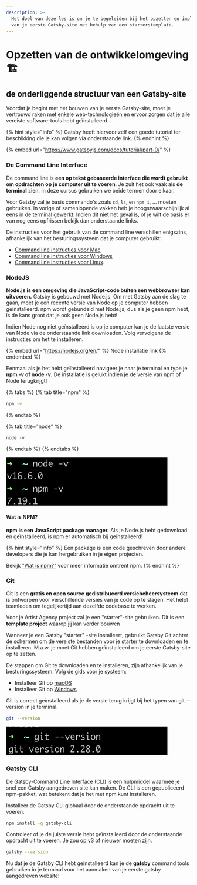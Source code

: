 ```yaml
---
description: >-
  Het doel van deze les is om je te begeleiden bij het opzetten en implementeren
  van je eerste Gatsby-site met behulp van een starterstemplate.
---
```


# Opzetten van de ontwikkelomgeving  🏗

## de onderliggende structuur van een Gatsby-site

Voordat je begint met het bouwen van je eerste Gatsby-site, moet je vertrouwd raken met enkele web-technologieën en ervoor zorgen dat je alle vereiste software-tools hebt geïnstalleerd.

{% hint style="info" %}
Gatsby heeft hiervoor zelf een goede tutorial ter beschikking die je kan volgen via onderstaande link.
{% endhint %}

{% embed url="https://www.gatsbyjs.com/docs/tutorial/part-0/" %}

### De Command Line Interface

De command line is **een op tekst gebaseerde interface die wordt gebruikt om opdrachten op je computer uit te voeren**. Je zult het ook vaak als **de terminal** zien. In deze cursus gebruiken we beide termen door elkaar.

Voor Gatsby zal je basis commando's zoals `cd`, `ls`, en `npm i`, ... moeten gebruiken. In vorige of samenlopende vakken heb je hoogstwaarschijnlijk al eens in de terminal gewerkt. Indien dit niet het geval is, of je wilt de basis er van nog eens opfrissen bekijk dan onderstaande links.

De instructies voor het gebruik van de command line verschillen enigszins, afhankelijk van het besturingssysteem dat je computer gebruikt:

* [Command line instructies voor Mac](https://www.macworld.co.uk/feature/mac-software/how-use-terminal-on-mac-3608274/)
* [Command line instructies voor Windows](https://www.lifewire.com/how-to-open-command-prompt-2618089)
* [Command line instructies voor Linux](https://www.howtogeek.com/140679/beginner-geek-how-to-start-using-the-linux-terminal/).

### NodeJS

**Node.js is een omgeving die JavaScript-code buiten een webbrowser kan uitvoeren.** Gatsby is gebouwd met Node.js. Om met Gatsby aan de slag te gaan, moet je een recente versie van Node op je computer hebben geïnstalleerd. npm wordt gebundeld met Node.js, dus als je geen npm hebt, is de kans groot dat je ook geen Node.js hebt!

Indien Node nog niet geïnstalleerd is op je computer kan je de laatste versie van Node via de onderstaande link downloaden. Volg vervolgens de instructies om het te installeren.

{% embed url="https://nodejs.org/en/" %}
Node installatie link
{% endembed %}

Eenmaal als je het hebt geïnstalleerd navigeer je naar je terminal en type je **npm -v of node -v**. De installatie is gelukt indien je de versie van npm of Node terugkrijgt!

{% tabs %}
{% tab title="npm" %}
```bash
npm -v
```
{% endtab %}

{% tab title="node" %}
```
node -v
```
{% endtab %}
{% endtabs %}

![](<../.gitbook/assets/image (41).png>)

#### Wat is NPM?

**npm is een JavaScript package manager.** Als je Node.js hebt gedownload en geïnstalleerd, is npm er automatisch bij geïnstalleerd!

{% hint style="info" %}
Een package is een code geschreven door andere developers die je kan hergebruiken in je eigen projecten.

Bekijk ["Wat is npm?"](https://docs.npmjs.com/about-npm/index.html) voor meer informatie omtrent npm.
{% endhint %}

### Git

Git is een **gratis en open source gedistribueerd versiebeheersysteem** dat is ontworpen voor verschillende versies van je code op te slagen. Het helpt teamleden om tegelijkertijd aan dezelfde codebase te werken.

Voor je Artist Agency project zal je een "starter"-site gebruiken. Dit is een **template project** waarop jij kan verder bouwen

Wanneer je een Gatsby "starter" -site installeert, gebruikt Gatsby Git achter de schermen om de vereiste bestanden voor je starter te downloaden en te installeren. M.a.w. je moet Git hebben geïnstalleerd om je eerste Gatsby-site op te zetten.

De stappen om Git te downloaden en te installeren, zijn afhankelijk van je besturingssysteem. Volg de gids voor je systeem:

* Installeer Git op [macOS](https://www.atlassian.com/git/tutorials/install-git#mac-os-x)
* Installeer Git op [Windows](https://www.atlassian.com/git/tutorials/install-git#windows)

Git is correct geïnstalleerd als je de versie terug krijgt bij het typen van git --version in je terminal.

```bash
git --version
```

![](<../.gitbook/assets/image (85).png>)

### Gatsby CLI

De Gatsby-Command Line Interface (CLI) is een hulpmiddel waarmee je snel een Gatsby aangedreven site kan maken. De CLI is een gepubliceerd npm-pakket, wat betekent dat je het met npm kunt installeren.

Installeer de Gatsby CLI globaal door de onderstaande opdracht uit te voeren.

```bash
npm install -g gatsby-cli
```

Controleer of je de juiste versie hebt geïnstalleerd door de onderstaande opdracht uit te voeren. Je zou op v3 of nieuwer moeten zijn.

```bash
gatsby --version
```

Nu dat je de Gatsby CLI hebt geïnstalleerd kan je de **gatsby** command tools gebruiken in je terminal voor het aanmaken van je eerste gatsby aangedreven website!
